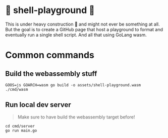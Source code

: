 # :construction: shell-playground :construction:

This is under heavy construction :construction: and might not ever be something at all.
But the goal is to create a GitHub page that host a playground to format and eventually run a single shell script.
And all that using GoLang wasm.

# Common commands

## Build the webassembly stuff
```
GOOS=js GOARCH=wasm go build -o assets/shell-playground.wasm ./cmd/wasm
```

## Run local dev server

> Make sure to have build the webassembly target before!
```
cd cmd/server
go run main.go
```
